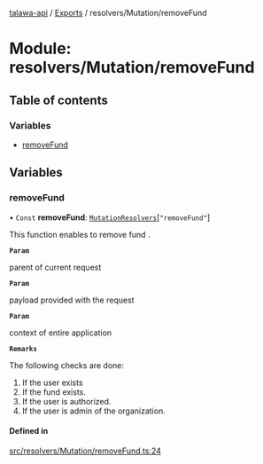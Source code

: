 [talawa-api](../README.md) / [Exports](../modules.md) / resolvers/Mutation/removeFund

# Module: resolvers/Mutation/removeFund

## Table of contents

### Variables

- [removeFund](resolvers_Mutation_removeFund.md#removefund)

## Variables

### removeFund

• `Const` **removeFund**: [`MutationResolvers`](types_generatedGraphQLTypes.md#mutationresolvers)[``"removeFund"``]

This function enables to remove fund .

**`Param`**

parent of current request

**`Param`**

payload provided with the request

**`Param`**

context of entire application

**`Remarks`**

The following checks are done:
1. If the user exists
2. If the fund  exists.
3. If the user is authorized.
4. If the user is admin of the organization.

#### Defined in

[src/resolvers/Mutation/removeFund.ts:24](https://github.com/PalisadoesFoundation/talawa-api/blob/c766886/src/resolvers/Mutation/removeFund.ts#L24)
